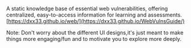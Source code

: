 A static knowledge base of essential web vulnerabilities, offering centralized, easy-to-access information for learning and assessments.
[https://dxx33.github.io/web/](https://dxx33.github.io/WebVulnsGuide/)
 

Note: Don't worry about the different UI designs,it's just meant to make things more engaging/fun and to motivate you to explore more deeply.

